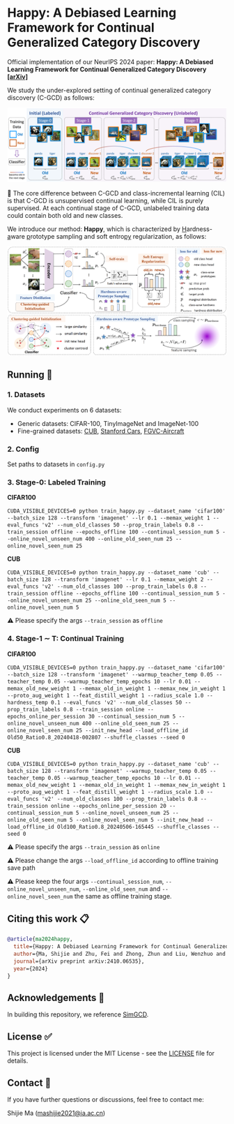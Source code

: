 # Happy: A Debiased Learning Framework for Continual Generalized Category Discovery

Official implementation of our NeurIPS 2024 paper: **Happy: A Debiased Learning Framework for Continual Generalized Category Discovery [[arXiv]](https://arxiv.org/abs/2410.06535)**

We study the under-explored setting of continual generalized category discovery (C-GCD) as follows:

![diagram](assets/CGCD-setting.png)

:bookmark: The core difference between C-GCD and class-incremental learning (CIL) is that C-GCD is unsupervised continual learning, while CIL is purely supervised. At each continual stage of C-GCD, unlabeled training data could contain both old and new classes.

We introduce our method: **Happy**, which is characterized by <ins>H</ins>ardness-<ins>a</ins>ware <ins>p</ins>rototype sampling and soft entro<ins>py</ins> regularization, as follows:

![diagram](assets/Happy.png)



## Running :running:

### 1. Datasets

We conduct experiments on 6 datasets:

* Generic datasets: CIFAR-100, TinyImageNet and ImageNet-100
* Fine-grained datasets: [CUB](https://drive.google.com/drive/folders/1kFzIqZL_pEBVR7Ca_8IKibfWoeZc3GT1), [Stanford Cars](https://ai.stanford.edu/~jkrause/cars/car_dataset.html), [FGVC-Aircraft](https://www.robots.ox.ac.uk/~vgg/data/fgvc-aircraft/)

### 2. Config

Set paths to datasets in `config.py`

### 3. Stage-0: Labeled Training

**CIFAR100**

```shell
CUDA_VISIBLE_DEVICES=0 python train_happy.py --dataset_name 'cifar100' --batch_size 128 --transform 'imagenet' --lr 0.1 --memax_weight 1 --eval_funcs 'v2' --num_old_classes 50 --prop_train_labels 0.8 --train_session offline --epochs_offline 100 --continual_session_num 5 --online_novel_unseen_num 400 --online_old_seen_num 25 --online_novel_seen_num 25
```

**CUB**

```shell
CUDA_VISIBLE_DEVICES=0 python train_happy.py --dataset_name 'cub' --batch_size 128 --transform 'imagenet' --lr 0.1 --memax_weight 2 --eval_funcs 'v2' --num_old_classes 100 --prop_train_labels 0.8 --train_session offline --epochs_offline 100 --continual_session_num 5 --online_novel_unseen_num 25 --online_old_seen_num 5 --online_novel_seen_num 5
```

:warning: Please specify the args `--train_session` as `offline`

### 4. Stage-1 $\sim$ T: Continual Training

**CIFAR100**

```shell
CUDA_VISIBLE_DEVICES=0 python train_happy.py --dataset_name 'cifar100' --batch_size 128 --transform 'imagenet' --warmup_teacher_temp 0.05 --teacher_temp 0.05 --warmup_teacher_temp_epochs 10 --lr 0.01 --memax_old_new_weight 1 --memax_old_in_weight 1 --memax_new_in_weight 1 --proto_aug_weight 1 --feat_distill_weight 1 --radius_scale 1.0 --hardness_temp 0.1 --eval_funcs 'v2' --num_old_classes 50 --prop_train_labels 0.8 --train_session online --epochs_online_per_session 30 --continual_session_num 5 --online_novel_unseen_num 400 --online_old_seen_num 25 --online_novel_seen_num 25 --init_new_head --load_offline_id Old50_Ratio0.8_20240418-002807 --shuffle_classes --seed 0
```

**CUB**

```shell
CUDA_VISIBLE_DEVICES=0 python train_happy.py --dataset_name 'cub' --batch_size 128 --transform 'imagenet' --warmup_teacher_temp 0.05 --teacher_temp 0.05 --warmup_teacher_temp_epochs 10 --lr 0.01 --memax_old_new_weight 1 --memax_old_in_weight 1 --memax_new_in_weight 1 --proto_aug_weight 1 --feat_distill_weight 1 --radius_scale 1.0 --eval_funcs 'v2' --num_old_classes 100 --prop_train_labels 0.8 --train_session online --epochs_online_per_session 20 --continual_session_num 5 --online_novel_unseen_num 25 --online_old_seen_num 5 --online_novel_seen_num 5 --init_new_head --load_offline_id Old100_Ratio0.8_20240506-165445 --shuffle_classes --seed 0
```

:warning: Please specify the args `--train_session` as `online`

:warning: Please change the args `--load_offline_id` according to offline training save path

:warning: Please keep the four args `--continual_session_num`, `--online_novel_unseen_num`, `--online_old_seen_num` and `--online_novel_seen_num` the same as offline training stage.



## Citing this work :clipboard:

```bibtex
@article{ma2024happy,
  title={Happy: A Debiased Learning Framework for Continual Generalized Category Discovery},
  author={Ma, Shijie and Zhu, Fei and Zhong, Zhun and Liu, Wenzhuo and Zhang, Xu-Yao and Liu, Cheng-Lin},
  journal={arXiv preprint arXiv:2410.06535},
  year={2024}
}
```



## Acknowledgements :gift:

In building this repository, we reference [SimGCD](https://github.com/CVMI-Lab/SimGCD).



## License :white_check_mark:

This project is licensed under the MIT License - see the [LICENSE](https://github.com/mashijie1028/Happy-CGCD/blob/main/LICENSE) file for details.



## Contact :email:

If you have further questions or discussions, feel free to contact me:

Shijie Ma (mashijie2021@ia.ac.cn)
